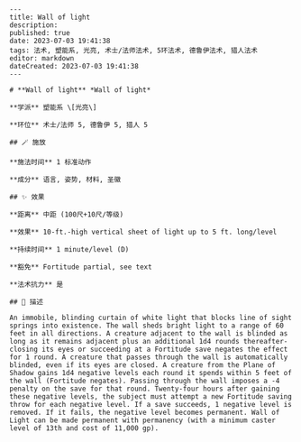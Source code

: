
    ---
    title: Wall of light
    description: 
    published: true
    date: 2023-07-03 19:41:38
    tags: 法术, 塑能系, 光亮, 术士/法师法术, 5环法术, 德鲁伊法术, 猎人法术
    editor: markdown
    dateCreated: 2023-07-03 19:41:38
    ---

    # **Wall of light** *Wall of light*

    **学派** 塑能系 \[光亮\] 

    **环位** 术士/法师 5, 德鲁伊 5, 猎人 5

    ## 🪄 施放

    **施法时间** 1 标准动作

    **成分** 语言, 姿势, 材料, 圣徽

    ## ✨ 效果  

    **距离** 中距 (100尺+10尺/等级) 

    **效果** 10-ft.-high vertical sheet of light up to 5 ft. long/level 

    **持续时间** 1 minute/level (D) 

    **豁免** Fortitude partial, see text

    **法术抗力** 是

    ## 📖 描述

    An immobile, blinding curtain of white light that blocks line of sight springs into existence. The wall sheds bright light to a range of 60 feet in all directions. A creature adjacent to the wall is blinded as long as it remains adjacent plus an additional 1d4 rounds thereafter-closing its eyes or succeeding at a Fortitude save negates the effect for 1 round. A creature that passes through the wall is automatically blinded, even if its eyes are closed. A creature from the Plane of Shadow gains 1d4 negative levels each round it spends within 5 feet of the wall (Fortitude negates). Passing through the wall imposes a -4 penalty on the save for that round. Twenty-four hours after gaining these negative levels, the subject must attempt a new Fortitude saving throw for each negative level. If a save succeeds, 1 negative level is removed. If it fails, the negative level becomes permanent. Wall of Light can be made permanent with permanency (with a minimum caster level of 13th and cost of 11,000 gp).
    